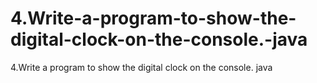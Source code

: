 # 4.Write-a-program-to-show-the-digital-clock-on-the-console.-java
4.Write a program to show the digital clock on the console. java
